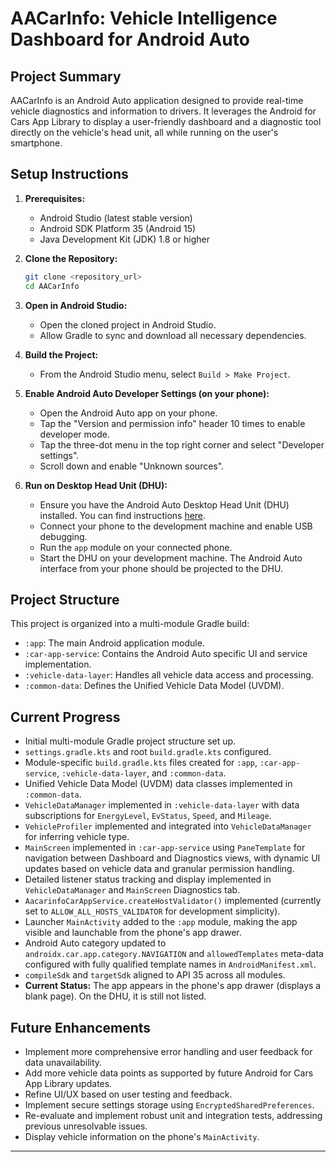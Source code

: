 # AACarInfo: Vehicle Intelligence Dashboard for Android Auto

## Project Summary

AACarInfo is an Android Auto application designed to provide real-time vehicle diagnostics and information to drivers. It leverages the Android for Cars App Library to display a user-friendly dashboard and a diagnostic tool directly on the vehicle's head unit, all while running on the user's smartphone.

## Setup Instructions

1.  **Prerequisites:**
    *   Android Studio (latest stable version)
    *   Android SDK Platform 35 (Android 15)
    *   Java Development Kit (JDK) 1.8 or higher

2.  **Clone the Repository:**
    ```bash
    git clone <repository_url>
    cd AACarInfo
    ```

3.  **Open in Android Studio:**
    *   Open the cloned project in Android Studio.
    *   Allow Gradle to sync and download all necessary dependencies.

4.  **Build the Project:**
    *   From the Android Studio menu, select `Build > Make Project`.

5.  **Enable Android Auto Developer Settings (on your phone):**
    *   Open the Android Auto app on your phone.
    *   Tap the "Version and permission info" header 10 times to enable developer mode.
    *   Tap the three-dot menu in the top right corner and select "Developer settings".
    *   Scroll down and enable "Unknown sources".

6.  **Run on Desktop Head Unit (DHU):**
    *   Ensure you have the Android Auto Desktop Head Unit (DHU) installed. You can find instructions [here](https://developer.android.com/training/cars/testing/dhu).
    *   Connect your phone to the development machine and enable USB debugging.
    *   Run the `app` module on your connected phone.
    *   Start the DHU on your development machine. The Android Auto interface from your phone should be projected to the DHU.

## Project Structure

This project is organized into a multi-module Gradle build:

*   `:app`: The main Android application module.
*   `:car-app-service`: Contains the Android Auto specific UI and service implementation.
*   `:vehicle-data-layer`: Handles all vehicle data access and processing.
*   `:common-data`: Defines the Unified Vehicle Data Model (UVDM).

## Current Progress

*   Initial multi-module Gradle project structure set up.
*   `settings.gradle.kts` and root `build.gradle.kts` configured.
*   Module-specific `build.gradle.kts` files created for `:app`, `:car-app-service`, `:vehicle-data-layer`, and `:common-data`.
*   Unified Vehicle Data Model (UVDM) data classes implemented in `:common-data`.
*   `VehicleDataManager` implemented in `:vehicle-data-layer` with data subscriptions for `EnergyLevel`, `EvStatus`, `Speed`, and `Mileage`.
*   `VehicleProfiler` implemented and integrated into `VehicleDataManager` for inferring vehicle type.
*   `MainScreen` implemented in `:car-app-service` using `PaneTemplate` for navigation between Dashboard and Diagnostics views, with dynamic UI updates based on vehicle data and granular permission handling.
*   Detailed listener status tracking and display implemented in `VehicleDataManager` and `MainScreen` Diagnostics tab.
*   `AacarinfoCarAppService.createHostValidator()` implemented (currently set to `ALLOW_ALL_HOSTS_VALIDATOR` for development simplicity).
*   Launcher `MainActivity` added to the `:app` module, making the app visible and launchable from the phone's app drawer.
*   Android Auto category updated to `androidx.car.app.category.NAVIGATION` and `allowedTemplates` meta-data configured with fully qualified template names in `AndroidManifest.xml`.
*   `compileSdk` and `targetSdk` aligned to API 35 across all modules.
*   **Current Status:** The app appears in the phone's app drawer (displays a blank page). On the DHU, it is still not listed.

## Future Enhancements

*   Implement more comprehensive error handling and user feedback for data unavailability.
*   Add more vehicle data points as supported by future Android for Cars App Library updates.
*   Refine UI/UX based on user testing and feedback.
*   Implement secure settings storage using `EncryptedSharedPreferences`.
*   Re-evaluate and implement robust unit and integration tests, addressing previous unresolvable issues.
*   Display vehicle information on the phone's `MainActivity`.

---